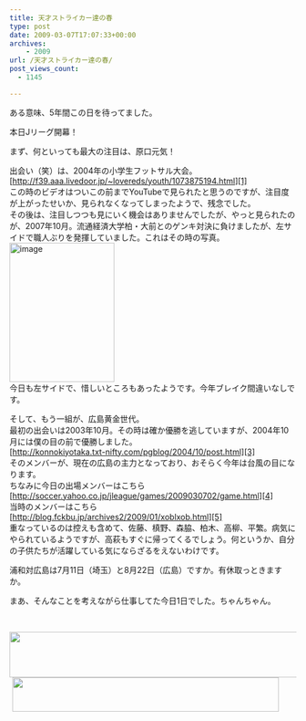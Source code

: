 ```yaml
---
title: 天才ストライカー達の春
type: post
date: 2009-03-07T17:07:33+00:00
archives:
    - 2009
url: /天才ストライカー達の春/
post_views_count:
  - 1145

---
```

ある意味、5年間この日を待ってました。

本日Jリーグ開幕！

まず、何といっても最大の注目は、原口元気！

出会い（笑）は、2004年の小学生フットサル大会。  
[http://f39.aaa.livedoor.jp/~lovereds/youth/1073875194.html][1]  
この時のビデオはついこの前までYouTubeで見られたと思うのですが、注目度が上がったせいか、見られなくなってしまったようで、残念でした。  
その後は、注目しつつも見にいく機会はありませんでしたが、やっと見られたのが、2007年10月。流通経済大学柏・大前とのゲンキ対決に負けましたが、左サイドで職人ぶりを発揮していました。これはその時の写真。  
[<img style="border-top-width: 0px; border-left-width: 0px; border-bottom-width: 0px; border-right-width: 0px" height="244" alt="image" src="https://i2.wp.com/jqinglong.html.xdomain.jp/bimg/image_thumb_16.png?resize=184%2C244" width="184" border="0" data-recalc-dims="1" />][2]  
今日も左サイドで、惜しいところもあったようです。今年ブレイク間違いなしです。

そして、もう一組が、広島黄金世代。  
最初の出会いは2003年10月。その時は確か優勝を逃していますが、2004年10月には僕の目の前で優勝しました。  
[http://konnokiyotaka.txt-nifty.com/pgblog/2004/10/post.html][3]  
そのメンバーが、現在の広島の主力となっており、おそらく今年は台風の目になります。  
ちなみに今日の出場メンバーはこちら  
[http://soccer.yahoo.co.jp/jleague/games/2009030702/game.html][4]  
当時のメンバーはこちら  
[http://blog.fckbu.jp/archives2/2009/01/xoblxob.html][5]  
重なっているのは控えも含めて、佐藤、槙野、森脇、柏木、高柳、平繁。病気にやられているようですが、高萩もすぐに帰ってくるでしょう。何というか、自分の子供たちが活躍している気にならざるをえないわけです。

浦和対広島は7月11日（埼玉）と8月22日（広島）ですか。有休取っときますか。

まあ、そんなことを考えながら仕事してた今日1日でした。ちゃんちゃん。

&nbsp;

<a href="http://px.a8.net/svt/ejp?a8mat=1HRMFL+49LUUQ+14I2+63H8H" target="_blank"><img height="80" alt="" src="http://www24.a8.net/svt/bgt?aid=090308433258&wid=001&eno=01&mid=s00000005249001024000&mc=1" width="535" border="0" /></a><img height="1" alt="" src="https://i1.wp.com/www15.a8.net/0.gif?resize=1%2C1" width="1" border="0" data-recalc-dims="1" /> <a href="http://px.a8.net/svt/ejp?a8mat=1HRMFL+490F8Y+IZW+HZI6P" target="_blank"><img height="60" alt="" src="http://www28.a8.net/svt/bgt?aid=090308433257&wid=001&eno=01&mid=s00000002462003021000&mc=1" width="468" border="0" /></a><img height="1" alt="" src="https://i2.wp.com/www12.a8.net/0.gif?resize=1%2C1" width="1" border="0" data-recalc-dims="1" />

 [1]: http://f39.aaa.livedoor.jp/~lovereds/youth/1073875194.html "http://f39.aaa.livedoor.jp/~lovereds/youth/1073875194.html"
 [2]: https://i0.wp.com/jqinglong.html.xdomain.jp/bimg/image_16.png
 [3]: http://konnokiyotaka.txt-nifty.com/pgblog/2004/10/post.html "http://konnokiyotaka.txt-nifty.com/pgblog/2004/10/post.html"
 [4]: http://soccer.yahoo.co.jp/jleague/games/2009030702/game.html "http://soccer.yahoo.co.jp/jleague/games/2009030702/game.html"
 [5]: http://blog.fckbu.jp/archives2/2009/01/xoblxob.html "http://blog.fckbu.jp/archives2/2009/01/xoblxob.html"